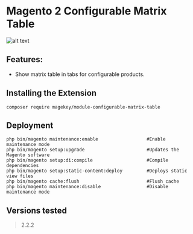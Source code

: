 # Magento 2 Configurable Matrix Table

![alt text](https://raw.githubusercontent.com/magekey/module-configurable-matrix-table/master/docs/images/preview.png)

## Features:

- Show matrix table in tabs for configurable products. 

## Installing the Extension

    composer require magekey/module-configurable-matrix-table

## Deployment

    php bin/magento maintenance:enable                  #Enable maintenance mode
    php bin/magento setup:upgrade                       #Updates the Magento software
    php bin/magento setup:di:compile                    #Compile dependencies
    php bin/magento setup:static-content:deploy         #Deploys static view files
    php bin/magento cache:flush                         #Flush cache
    php bin/magento maintenance:disable                 #Disable maintenance mode

## Versions tested
> 2.2.2
